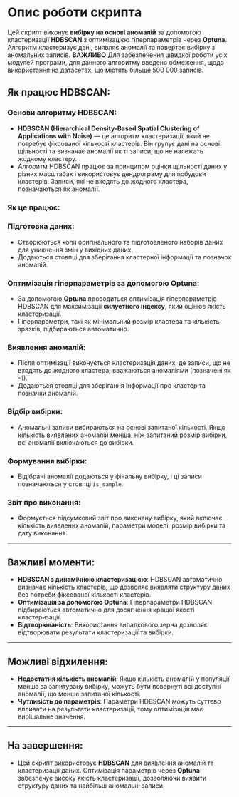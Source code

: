 # Опис роботи скрипта

Цей скрипт виконує **вибірку на основі аномалій** за допомогою кластеризації **HDBSCAN** з оптимізацією гіперпараметрів через **Optuna**. Алгоритм кластеризує дані, виявляє аномалії та повертає вибірку з аномальних записів. **ВАЖЛИВО** Для забезпечення швидкої роботи усіх модулей програми, для данного алгоритму введено обмеження, щодо використання на датасетах, що містять більше 500 000 записів.


## Як працює HDBSCAN:

### Основи алгоритму HDBSCAN:
- **HDBSCAN (Hierarchical Density-Based Spatial Clustering of Applications with Noise)** — це алгоритм кластеризації, який не потребує фіксованої кількості кластерів. Він групує дані на основі щільності та визначає аномалії як ті записи, що не належать жодному кластеру.
- Алгоритм HDBSCAN працює за принципом оцінки щільності даних у різних масштабах і використовує дендрограму для побудови кластерів. Записи, які не входять до жодного кластера, позначаються як аномалії.

### Як це працює:

### Підготовка даних:
- Створюються копії оригінального та підготовленого наборів даних для уникнення змін у вихідних даних.
- Додаються стовпці для зберігання кластерної інформації та позначок аномалій.

### Оптимізація гіперпараметрів за допомогою Optuna:
- За допомогою **Optuna** проводиться оптимізація гіперпараметрів HDBSCAN для максимізації **силуетного індексу**, який оцінює якість кластеризації.
- Гіперпараметри, такі як мінімальний розмір кластера та кількість зразків, підбираються автоматично.

### Виявлення аномалій:
- Після оптимізації виконується кластеризація даних, де записи, що не входять до жодного кластера, вважаються аномаліями (позначені як -1).
- Додаються стовпці для зберігання інформації про кластер та позначки аномалій.

### Відбір вибірки:
- Аномальні записи вибираються на основі запитаної кількості. Якщо кількість виявлених аномалій менша, ніж запитаний розмір вибірки, всі аномалії включаються до вибірки.

### Формування вибірки:
- Відібрані аномалії додаються у фінальну вибірку, і ці записи позначаються у стовпці `is_sample`.

### Звіт про виконання:
- Формується підсумковий звіт про виконану вибірку, який включає кількість виявлених аномалій, параметри моделі, розмір вибірки та дату виконання.

---

## Важливі моменти:

- **HDBSCAN з динамічною кластеризацією**: HDBSCAN автоматично визначає кількість кластерів, що дозволяє виявляти структуру даних без потреби фіксованої кількості кластерів.
- **Оптимізація за допомогою Optuna**: Гіперпараметри HDBSCAN підбираються автоматично для досягнення кращої якості кластеризації.
- **Відтворюваність**: Використання випадкового зерна дозволяє відтворювати результати кластеризації та вибірки.

---

## Можливі відхилення:

- **Недостатня кількість аномалій**: Якщо кількість аномалій у популяції менша за запитувану вибірку, можуть бути повернуті всі доступні аномалії, що менше запитаної кількості.
- **Чутливість до параметрів**: Параметри HDBSCAN можуть суттєво впливати на результати кластеризації, тому оптимізація має вирішальне значення.

---

## На завершення:

- Цей скрипт використовує **HDBSCAN** для виявлення аномалій та кластеризації даних. Оптимізація параметрів через **Optuna** забезпечує високу якість кластеризації, дозволяючи виявити структуру даних та найбільш аномальні записи.

